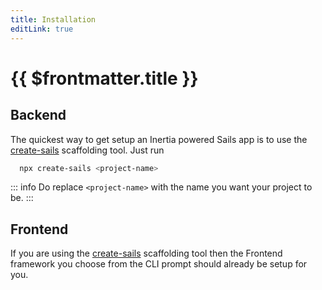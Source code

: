 ```yaml
---
title: Installation
editLink: true
---
```


# {{ $frontmatter.title }}

## Backend

The quickest way to get setup an Inertia powered Sails app is to use the [create-sails](https://github.com/sailscastshq/create-sails) scaffolding tool. Just run

```sh
  npx create-sails <project-name>
```

::: info
Do replace `<project-name>` with the name you want your project to be.
:::

## Frontend
If you are using the [create-sails](https://github.com/sailscastshq/create-sails) scaffolding tool then the Frontend framework you choose from the CLI prompt should already be setup for you.
